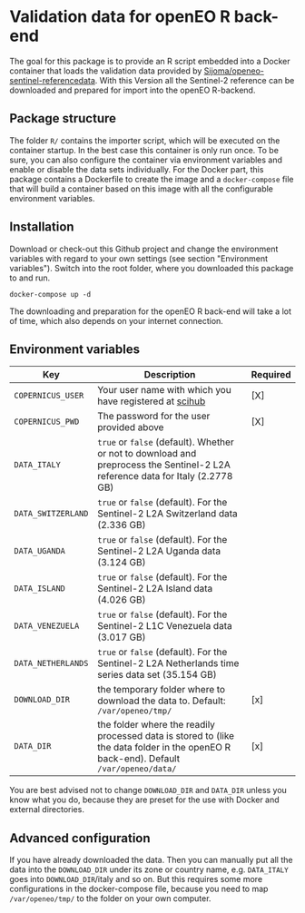 # Validation data for openEO R back-end
The goal for this package is to provide an R script embedded into a Docker container that loads the validation data provided by [Sijoma/openeo-sentinel-referencedata](https://github.com/Sijoma/openeo-sentinel-referencedata).
With this Version all the Sentinel-2 reference can be downloaded and prepared for import into the openEO R-backend.

## Package structure
The folder `R/` contains the importer script, which will be executed on the container startup. In the best case this container is only run once. To be sure, you can also configure the container via environment variables and enable or disable the data sets individually. For the Docker part, this package contains a Dockerfile to create the image and a `docker-compose` file that will build a container based on this image with all the configurable environment variables.

## Installation
Download or check-out this Github project and change the environment variables with regard to your own settings (see section "Environment variables").
Switch into the root folder, where you downloaded this package to and run.
```
docker-compose up -d
```
The downloading and preparation for the openEO R back-end will take a lot of time, which also depends on your internet connection.

## Environment variables
| Key | Description | Required |
|--|--| -- |
| `COPERNICUS_USER` | Your user name with which you have registered at [scihub](https://scihub.copernicus.eu/) | [X] |
| `COPERNICUS_PWD` | The password for the user provided above | [X] |
| `DATA_ITALY` | `true` or `false` (default). Whether or not to download and preprocess the Sentinel-2 L2A reference data for Italy (2.2778 GB) |  |
| `DATA_SWITZERLAND` | `true` or `false` (default). For the Sentinel-2 L2A Switzerland data (2.336 GB) |  |
| `DATA_UGANDA` | `true` or `false` (default). For the Sentinel-2 L2A Uganda data (3.124 GB) |  |
| `DATA_ISLAND` | `true` or `false` (default). For the Sentinel-2 L2A Island data (4.026 GB) |  |
| `DATA_VENEZUELA` | `true` or `false` (default). For the Sentinel-2 L1C Venezuela data (3.017 GB) |  |
| `DATA_NETHERLANDS` | `true` or `false` (default). For the Sentinel-2 L2A Netherlands time series data set (35.154 GB) |  |
| `DOWNLOAD_DIR` | the temporary folder where to download the data to. Default: `/var/openeo/tmp/` | [x] |
| `DATA_DIR` | the folder where the readily processed data is stored to (like the data folder in the openEO R back-end). Default `/var/openeo/data/` | [x] |

You are best advised not to change `DOWNLOAD_DIR` and `DATA_DIR` unless you know what you do, because they are preset for the use with Docker and external directories.

## Advanced configuration
If you have already downloaded the data. Then you can manually put all the data into the `DOWNLOAD_DIR` under its zone or country name, e.g. `DATA_ITALY` goes into `DOWNLOAD_DIR`/italy and so on. But this requires some more configurations in the docker-compose file, because you need to map `/var/openeo/tmp/` to the folder on your own computer.




